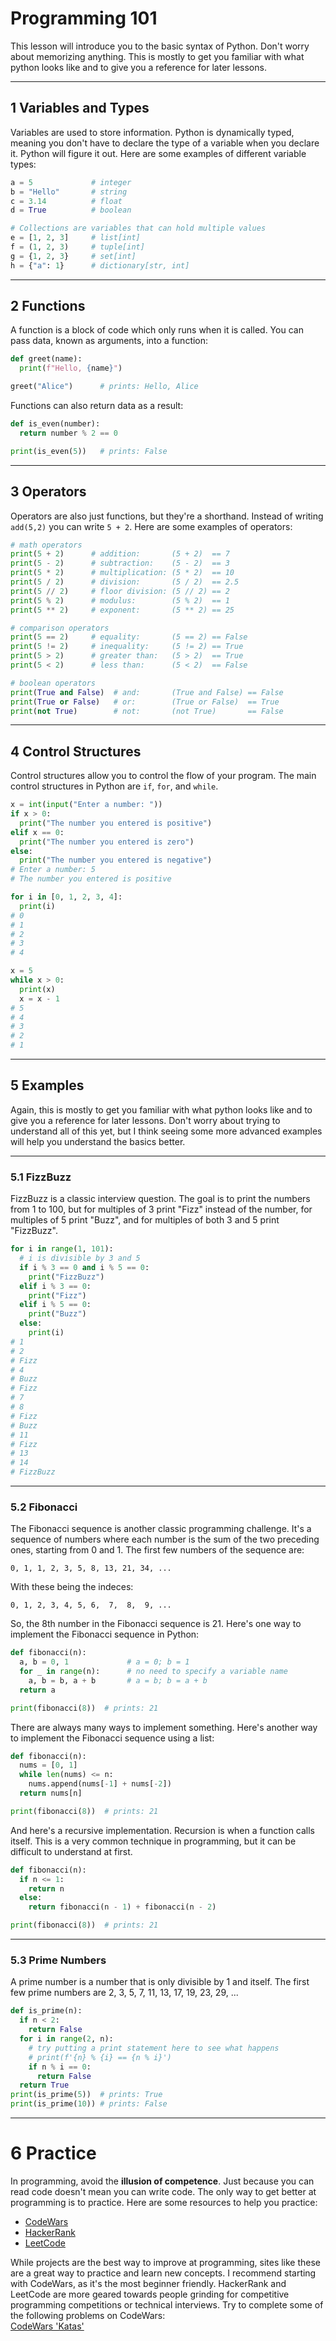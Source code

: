 # Programming 101
This lesson will introduce you to the basic syntax of Python. Don't worry about memorizing anything. This is mostly to get you familiar with what python looks like and to give you a reference for later lessons.  
___

## 1 Variables and Types
Variables are used to store information. Python is dynamically typed, meaning you don't have to declare the type of a variable when you declare it. Python will figure it out. Here are some examples of different variable types:
```python
a = 5             # integer
b = "Hello"       # string
c = 3.14          # float
d = True          # boolean

# Collections are variables that can hold multiple values
e = [1, 2, 3]     # list[int]
f = (1, 2, 3)     # tuple[int]
g = {1, 2, 3}     # set[int]
h = {"a": 1}      # dictionary[str, int]
```
___

## 2 Functions
A function is a block of code which only runs when it is called. You can pass data, known as arguments, into a function: 
```python
def greet(name):
  print(f"Hello, {name}")

greet("Alice")      # prints: Hello, Alice
```
Functions can also return data as a result:
```python
def is_even(number):
  return number % 2 == 0

print(is_even(5))   # prints: False
```
___

## 3 Operators
Operators are also just functions, but they're a shorthand. Instead of writing `add(5,2)` you can write `5 + 2`. Here are some examples of operators:
```python
# math operators
print(5 + 2)      # addition:       (5 + 2)  == 7
print(5 - 2)      # subtraction:    (5 - 2)  == 3
print(5 * 2)      # multiplication: (5 * 2)  == 10
print(5 / 2)      # division:       (5 / 2)  == 2.5
print(5 // 2)     # floor division: (5 // 2) == 2
print(5 % 2)      # modulus:        (5 % 2)  == 1
print(5 ** 2)     # exponent:       (5 ** 2) == 25

# comparison operators
print(5 == 2)     # equality:       (5 == 2) == False
print(5 != 2)     # inequality:     (5 != 2) == True
print(5 > 2)      # greater than:   (5 > 2)  == True
print(5 < 2)      # less than:      (5 < 2)  == False

# boolean operators
print(True and False)  # and:       (True and False) == False
print(True or False)   # or:        (True or False)  == True
print(not True)        # not:       (not True)       == False
```
___

## 4 Control Structures
Control structures allow you to control the flow of your program. The main control structures in Python are `if`, `for`, and `while`.
```python
x = int(input("Enter a number: "))
if x > 0:
  print("The number you entered is positive")
elif x == 0:
  print("The number you entered is zero")
else:
  print("The number you entered is negative")
# Enter a number: 5
# The number you entered is positive
```
```python
for i in [0, 1, 2, 3, 4]:
  print(i)
# 0
# 1
# 2
# 3
# 4
```
```python
x = 5
while x > 0:
  print(x)
  x = x - 1
# 5
# 4
# 3
# 2
# 1
```
___
## 5 Examples
Again, this is mostly to get you familiar with what python looks like and to give you a reference for later lessons. Don't worry about trying to understand all of this yet, but I think seeing some more advanced examples will help you understand the basics better. 
___
### 5.1 FizzBuzz
FizzBuzz is a classic interview question. The goal is to print the numbers from 1 to 100, but for multiples of 3 print "Fizz" instead of the number, for multiples of 5 print "Buzz", and for multiples of both 3 and 5 print "FizzBuzz".
```python
for i in range(1, 101):
  # i is divisible by 3 and 5
  if i % 3 == 0 and i % 5 == 0:
    print("FizzBuzz")
  elif i % 3 == 0:
    print("Fizz")
  elif i % 5 == 0:
    print("Buzz")
  else:
    print(i)
# 1
# 2
# Fizz
# 4
# Buzz
# Fizz
# 7
# 8
# Fizz
# Buzz
# 11
# Fizz
# 13
# 14
# FizzBuzz
```
___
### 5.2 Fibonacci
The Fibonacci sequence is another classic programming challenge. It's a sequence of numbers where each number is the sum of the two preceding ones, starting from 0 and 1. The first few numbers of the sequence are:  
```
0, 1, 1, 2, 3, 5, 8, 13, 21, 34, ...
```  
With these being the indeces:   
```
0, 1, 2, 3, 4, 5, 6,  7,  8,  9, ...
```  
So, the 8th number in the Fibonacci sequence is 21. Here's one way to implement the Fibonacci sequence in Python:
```python
def fibonacci(n):
  a, b = 0, 1             # a = 0; b = 1
  for _ in range(n):      # no need to specify a variable name
    a, b = b, a + b       # a = b; b = a + b
  return a

print(fibonacci(8))  # prints: 21
```
There are always many ways to implement something. Here's another way to implement the Fibonacci sequence using a list:
```python
def fibonacci(n):
  nums = [0, 1]
  while len(nums) <= n:
    nums.append(nums[-1] + nums[-2])
  return nums[n]

print(fibonacci(8))  # prints: 21
```
And here's a recursive implementation. Recursion is when a function calls itself. This is a very common technique in programming, but it can be difficult to understand at first.
```python
def fibonacci(n):
  if n <= 1:
    return n
  else:
    return fibonacci(n - 1) + fibonacci(n - 2)

print(fibonacci(8))  # prints: 21
```
___

### 5.3 Prime Numbers
A prime number is a number that is only divisible by 1 and itself. The first few prime numbers are 2, 3, 5, 7, 11, 13, 17, 19, 23, 29, ...
```python
def is_prime(n):
  if n < 2:
    return False
  for i in range(2, n):
    # try putting a print statement here to see what happens
    # print(f'{n} % {i} == {n % i}')
    if n % i == 0:
      return False
  return True
print(is_prime(5))  # prints: True
print(is_prime(10)) # prints: False
```
___

# 6 Practice
In programming, avoid the **illusion of competence**. Just because you can read code doesn't mean you can write code. The only way to get better at programming is to practice. Here are some resources to help you practice:
- [CodeWars](https://www.codewars.com/)
- [HackerRank](https://www.hackerrank.com/)
- [LeetCode](https://leetcode.com/)

While projects are the best way to improve at programming, sites like these are a great way to practice and learn new concepts. I recommend starting with CodeWars, as it's the most beginner friendly. HackerRank and LeetCode are more geared towards people grinding for competitive programming competitions or technical interviews. Try to complete some of the following problems on CodeWars:  
[CodeWars 'Katas'](https://www.codewars.com/kata/search/my-languages?q=&r%5B%5D=-8&beta=false&order_by=total_completed%20desc)